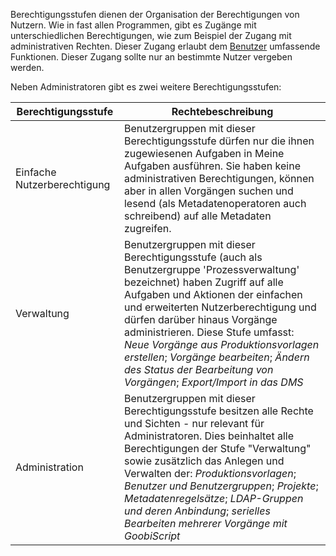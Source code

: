 Berechtigungsstufen dienen der Organisation der Berechtigungen von Nutzern. Wie in fast allen Programmen, gibt es Zugänge mit unterschiedlichen Berechtigungen, wie zum Beispiel der Zugang mit administrativen Rechten. Dieser Zugang erlaubt dem [Benutzer](https://github.com/kitodo/kitodo-production/wiki/Benutzer) umfassende Funktionen. Dieser Zugang sollte nur an bestimmte Nutzer vergeben werden. 

Neben Administratoren gibt es zwei weitere Berechtigungsstufen: 

| Berechtigungsstufe | Rechtebeschreibung |
|---|---|
| Einfache Nutzerberechtigung | Benutzergruppen mit dieser Berechtigungsstufe dürfen nur die ihnen zugewiesenen Aufgaben in Meine Aufgaben ausführen. Sie haben keine administrativen Berechtigungen, können aber in allen Vorgängen suchen und lesend (als Metadatenoperatoren auch schreibend) auf alle Metadaten zugreifen. |
| Verwaltung | Benutzergruppen mit dieser Berechtigungsstufe (auch als Benutzergruppe 'Prozessverwaltung' bezeichnet) haben Zugriff auf alle Aufgaben und Aktionen der einfachen und erweiterten Nutzerberechtigung und dürfen darüber hinaus Vorgänge administrieren. Diese Stufe umfasst: _Neue Vorgänge aus Produktionsvorlagen erstellen_; _Vorgänge bearbeiten_; _Ändern des Status der Bearbeitung von Vorgängen_; _Export/Import in das DMS_ |
| Administration  | Benutzergruppen mit dieser Berechtigungsstufe besitzen alle Rechte und Sichten - nur relevant für Administratoren. Dies beinhaltet alle Berechtigungen der Stufe "Verwaltung" sowie zusätzlich das Anlegen und Verwalten der: _Produktionsvorlagen_; _Benutzer und Benutzergruppen_; _Projekte_; _Metadatenregelsätze_; _LDAP-Gruppen und deren Anbindung_; _serielles Bearbeiten mehrerer Vorgänge mit GoobiScript_ |